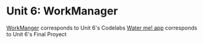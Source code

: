 # Unit 6: WorkManager

[WorkManger](./android-workmanager-start_kotlin) corresponds to Unit 6's Codelabs
[Water me! app](./android-basics-kotlin-water-me-app-main) corresponds to Unit 6's Final Proyect
